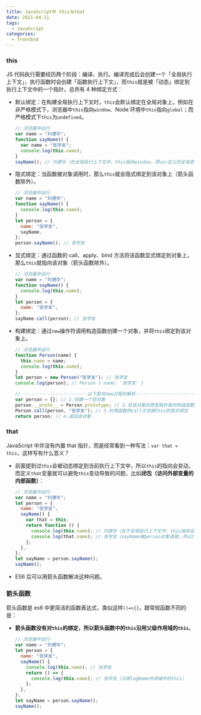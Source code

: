 ```yaml
---
title: JavaScript中 this与that
date: 2021-04-11
tags:
  - JavaScript
categories:
  - frontEnd
---
```


### this

JS 代码执行需要经历两个阶段：编译、执行。编译完成后会创建一个「全局执行上下文」，执行函数时会创建「函数执行上下文」，而`this`就是被「动态」绑定到执行上下文中的一个指针。总共有 4 种绑定方式：

<!-- more -->

- 默认绑定：在构建全局执行上下文时，`this`会默认绑定在全局对象上，例如在非严格模式下，浏览器中`this`指向`window`、Node 环境中`this`指向`global`；而严格模式下`this`为`undefined`。

  ```js
  // 浏览器中运行
  var name = "刘德华";
  function sayName() {
    var name = "张学友";
    console.log(this.name);
  }
  sayName(); // 刘德华（在全局执行上下文中，this指向window，而var定义的全局变量会绑定到window的属性上）
  ```

- 隐式绑定：当函数被对象调用时，那么`this`就会隐式绑定到该对象上（箭头函数除外）。

  ```js
  // 浏览器中运行
  var name = "刘德华";
  function sayName() {
    console.log(this.name);
  }
  let person = {
    name: "张学友",
    sayName,
  };
  person.sayName(); // 张学友
  ```

- 显式绑定：通过函数的 call、apply、bind 方法将该函数显式绑定到对象上，那么`this`就指向该对象（箭头函数除外）。

  ```js
  // 浏览器中运行
  var name = "刘德华";
  function sayName() {
    console.log(this.name);
  }
  let person = {
    name: "张学友",
  };
  sayName.call(person); // 张学友
  ```

- 构建绑定：通过`new`操作符调用构造函数创建一个对象，并将`this`绑定到该对象上。

  ```js
  // 浏览器中运行
  function Person(name) {
    this.name = name;
    console.log(this.name);
  }
  let person = new Person("张学友"); // 张学友
  console.log(person); // Person { name: '张学友' }

  // ------------------------以下是对new过程的解析--------------------------
  var person = {}; // 1.创建一个空对象
  person.__proto__ = Person.prototype; // 2.将该对象的原型指针指向构造函数的原型对象
  Person.call(person, "张学友"); // 3.利用函数的call方法做this的显式绑定
  return person; // 4.返回该对象
  ```

### that

JavaScript 中并没有内置 that 指针，而是经常看到一种写法：`var that = this`，这样写有什么意义？

- 前面提到过`this`会被动态绑定到当前执行上下文中，所以`this`的指向会变动，而定义`that`变量就可以避免`this`变动导致的问题，比如**闭包（访问外部变量的内部函数）**：

  ```js
  // 浏览器中运行
  var name = "刘德华";
  let person = {
    name: "张学友",
    sayName() {
      var that = this;
      return function () {
        console.log(this.name); // 刘德华（处于全局执行上下文中，this指向全局对象）
        console.log(that.name); // 张学友（sayName被person对象调用，所以that指向person对象）
      };
    },
  };
  let sayName = person.sayName();
  sayName();
  ```

- ES6 后可以用箭头函数解决这种问题。

### 箭头函数

箭头函数是 es6 中更简洁的函数表达式，类似这样`()=>{}`，跟常规函数不同的是：

- **箭头函数没有对`this`的绑定，所以箭头函数中的`this`沿用父级作用域的`this`**。
  ```js
  // 浏览器中运行
  var name = "刘德华";
  let person = {
    name: "张学友",
    sayName() {
      console.log(this.name); // 张学友
      return () => {
        console.log(this.name); // 张学友（沿用logName作用域中的this）
      };
    },
  };
  let sayName = person.sayName();
  sayName();
  ```
